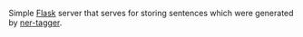 Simple [Flask](http://flask.pocoo.org/) server that serves for storing sentences which were generated by [ner-tagger](https://github.com/livelace/ner-tagger).